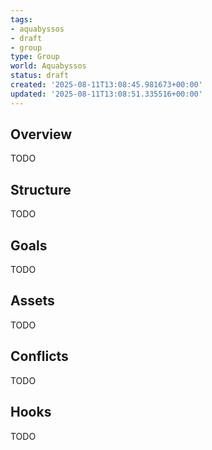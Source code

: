 ```yaml
---
tags:
- aquabyssos
- draft
- group
type: Group
world: Aquabyssos
status: draft
created: '2025-08-11T13:08:45.981673+00:00'
updated: '2025-08-11T13:08:51.335516+00:00'
---
```



## Overview

TODO
## Structure

TODO
## Goals

TODO
## Assets

TODO
## Conflicts

TODO
## Hooks

TODO
